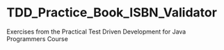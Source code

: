 # TDD_Practice_Book_ISBN_Validator
Exercises from the Practical Test Driven Development for Java Programmers Course
